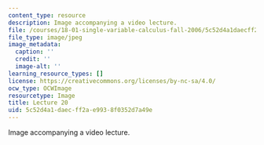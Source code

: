 ```yaml
---
content_type: resource
description: Image accompanying a video lecture.
file: /courses/18-01-single-variable-calculus-fall-2006/5c52d4a1daecff2ae9938f0352d7a49e_lec20.jpg
file_type: image/jpeg
image_metadata:
  caption: ''
  credit: ''
  image-alt: ''
learning_resource_types: []
license: https://creativecommons.org/licenses/by-nc-sa/4.0/
ocw_type: OCWImage
resourcetype: Image
title: Lecture 20
uid: 5c52d4a1-daec-ff2a-e993-8f0352d7a49e
---
```

Image accompanying a video lecture.